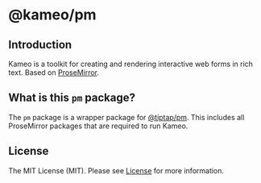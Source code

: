 # @kameo/pm

## Introduction

Kameo is a toolkit for creating and rendering interactive web forms in rich text. Based on [ProseMirror](https://prosemirror.net/).

## What is this `pm` package?

The `pm` package is a wrapper package for [@tiptap/pm](https://www.npmjs.com/package/@tiptap/pm). This includes all ProseMirror packages that are required to run Kameo.

## License

The MIT License (MIT). Please see [License](https://github.com/kameojs/kameo/blob/main/LICENSE) for more information.
